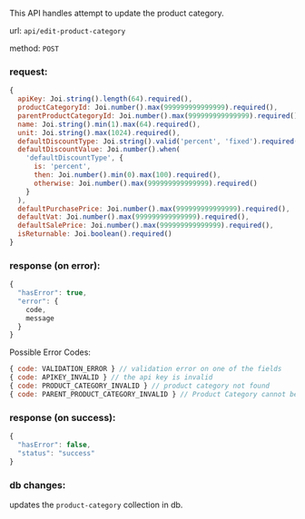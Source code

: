 This API handles attempt to update the product category.

url: `api/edit-product-category`

method: `POST`

### request: 
```js
{
  apiKey: Joi.string().length(64).required(),
  productCategoryId: Joi.number().max(999999999999999).required(),
  parentProductCategoryId: Joi.number().max(999999999999999).required(),
  name: Joi.string().min(1).max(64).required(),
  unit: Joi.string().max(1024).required(),
  defaultDiscountType: Joi.string().valid('percent', 'fixed').required(),
  defaultDiscountValue: Joi.number().when(
    'defaultDiscountType', { 
      is: 'percent', 
      then: Joi.number().min(0).max(100).required(), 
      otherwise: Joi.number().max(999999999999999).required() 
    }
  ),
  defaultPurchasePrice: Joi.number().max(999999999999999).required(),
  defaultVat: Joi.number().max(999999999999999).required(),
  defaultSalePrice: Joi.number().max(999999999999999).required(),
  isReturnable: Joi.boolean().required()
}
```

### response (on error):
```js
{
  "hasError": true,
  "error": {
    code,
    message
  }
}
```

Possible Error Codes:
```js
{ code: VALIDATION_ERROR } // validation error on one of the fields
{ code: APIKEY_INVALID } // the api key is invalid
{ code: PRODUCT_CATEGORY_INVALID } // product category not found
{ code: PARENT_PRODUCT_CATEGORY_INVALID } // Product Category cannot be it's own parent
```

### response (on success):
```js
{
  "hasError": false,
  "status": "success"
}
```

### db changes:
updates the `product-category` collection in db.
